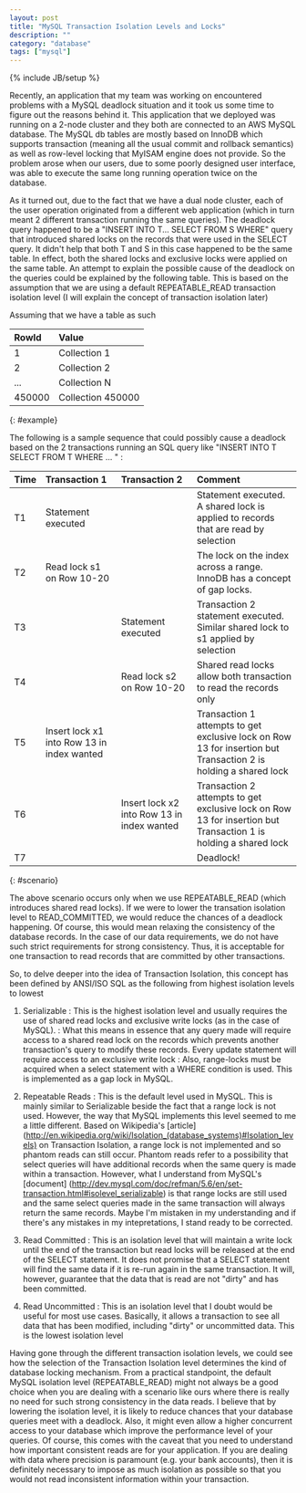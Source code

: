 ```yaml
---
layout: post
title: "MySQL Transaction Isolation Levels and Locks"
description: ""
category: "database" 
tags: ["mysql"]
---
```

{% include JB/setup %}

Recently, an application that my team was working on encountered problems with a MySQL deadlock situation and it took us some time to figure out the reasons behind it. This application that we deployed was running on a 2-node cluster and they both are connected to an AWS MySQL database. The MySQL db tables are mostly based on InnoDB which supports transaction (meaning all the usual commit and rollback semantics) as well as row-level locking that MyISAM engine does not provide. So the problem arose when our users, due to some poorly designed user interface, was able to execute the same long running operation twice on the database.

As it turned out, due to the fact that we have a dual node cluster, each of the user operation originated from a different web application (which in turn meant 2 different transaction running the same queries). The deadlock query happened to be a "INSERT INTO T... SELECT FROM S WHERE" query that introduced shared locks on the records that were used in the SELECT query. It didn't help that both T and S in this case happened to be the same table. In effect, both the shared locks and exclusive locks were applied on the same table. An attempt to explain the possible cause of the deadlock on the queries could be explained by the following table. This is based on the assumption that we are using a default REPEATABLE_READ transaction isolation level (I will explain the concept of transaction isolation later)

<!-- more -->

Assuming that we have a table as such

| RowId              | Value                   | 
|:-----              |:----------              |
| 1                  | Collection 1            |
| 2                  | Collection 2            |
| ...                | Collection N            |
| 450000             | Collection 450000       |
{: #example}

The following is a sample sequence that could possibly cause a deadlock based on the 2 transactions running an SQL query like "INSERT INTO T SELECT FROM T WHERE ... " : 

|Time                | Transaction 1                                 | Transaction 2                              | Comment                                                                            | 
|:-------------------|:--------------                                |:--------------                             |:---------                                                                           |     
|T1                  | Statement executed                            |                                            | Statement executed. A shared lock is applied to records that are read by selection |
|T2                  | Read lock s1 on Row 10-20                     |                                            | The lock on the index across a range. InnoDB has a concept of gap locks.           |
|T3                  |                                               | Statement executed                         | Transaction 2 statement executed. Similar shared lock to s1 applied by selection   |
|T4                  |                                               | Read lock s2 on Row 10-20                  | Shared read locks allow both transaction to read the records only                  |
|T5                  | Insert lock x1 into Row 13 in index wanted    |                                            | Transaction 1 attempts to get exclusive lock on Row 13 for insertion but Transaction 2 is holding a shared lock |
|T6                  |                                               | Insert lock x2 into Row 13 in index wanted | Transaction 2 attempts to get exclusive lock on Row 13 for insertion but Transaction 1 is holding a shared lock |
|T7                  |                                               |                                            | Deadlock!                                                                          |
{: #scenario}

The above scenario occurs only when we use REPEATABLE_READ (which introduces shared read locks). If we were to lower the transation isolation level to READ_COMMITTED, we would reduce the chances of a deadlock happening. Of course, this would mean relaxing the consistency of the database records. In the case of our data requirements, we do not have such strict requirements for strong consistency. Thus, it is acceptable for one transaction to read records that are committed by other transactions. 

So, to delve deeper into the idea of Transaction Isolation, this concept has been defined by ANSI/ISO SQL as the following from highest isolation levels to lowest 

1. Serializable
: This is the highest isolation level and usually requires the use of shared read locks and exclusive write locks (as in the case of MySQL). 
: What this means in essence that any query made will require access to a shared read lock on the records which prevents another transaction's query to modify these records. Every update statement will require access to an exclusive write lock
: Also, range-locks must be acquired when a select statement with a WHERE condition is used. This is implemented as a gap lock in MySQL.

2. Repeatable Reads
: This is the default level used in MySQL. This is mainly similar to Serializable beside the fact that a range lock is not used. However, the way that MySQL implements this level seemed to me a little different. Based on Wikipedia's [article] (http://en.wikipedia.org/wiki/Isolation_(database_systems)#Isolation_levels) on Transaction Isolation, a range lock is not implemented and so phantom reads can still occur. Phantom reads refer to a possibility that select queries will have additional records when the same query is made within a transaction. However, what I understand from MySQL's [document] (http://dev.mysql.com/doc/refman/5.6/en/set-transaction.html#isolevel_serializable) is that range locks are still used and the same select queries made in the same transaction will always return the same records. Maybe I'm mistaken in my understanding and if there's any mistakes in my intepretations, I stand ready to be corrected.

3. Read Committed
: This is an isolation level that will maintain a write lock until the end of the transaction but read locks will be released at the end of the SELECT statement. It does not promise that a SELECT statement will find the same data if it is re-run again in the same transaction. It will, however, guarantee that the data that is read are not "dirty" and has been committed.

4. Read Uncommitted
: This is an isolation level that I doubt would be useful for most use cases. Basically, it allows a transaction to see all data that has been modified, including "dirty" or uncommitted data. This is the lowest isolation level  
 
Having gone through the different transaction isolation levels, we could see how the selection of the Transaction Isolation level determines the kind of database locking mechanism. From a practical standpoint, the default MySQL isolation level (REPEATABLE_READ) might not always be a good choice when you are dealing with a scenario like ours where there is really no need for such strong consistency in the data reads. I believe that by lowering the isolation level, it is likely to reduce chances that your database queries meet with a deadlock. Also, it might even allow a higher concurrent access to your database which improve the performance level of your queries. Of course, this comes with the caveat that you need to understand how important consistent reads are for your application. If you are dealing with data where precision is paramount (e.g. your bank accounts), then it is definitely necessary to impose as much isolation as possible so that you would not read inconsistent information within your transaction.
